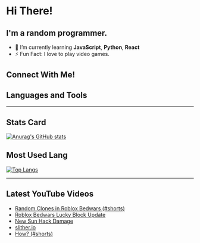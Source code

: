# Hi There!
## I'm a random programmer.
- 🌱 I’m currently learning **JavaScript**, **Python**, **React**
- ⚡ Fun Fact: I love to play video games.
## Connect With Me!

## Languages and Tools

---
## Stats Card
[![Anurag's GitHub stats](https://github-readme-stats.vercel.app/api?username=minecraft55665&show_icons=true&border_radius=10&layout=compact)](https://github.com/anuraghazra/github-readme-stats)

## Most Used Lang
[![Top Langs](https://github-readme-stats.vercel.app/api/top-langs/?username=minecraft55665&layout=compact)](https://github.com/anuraghazra/github-readme-stats)

---
## Latest YouTube Videos
<!-- YOUTUBE:START -->
- [Random Clones in Roblox Bedwars &lpar;#shorts&rpar;](https://www.youtube.com/watch?v=ply8gwuBgRw)
- [Roblox Bedwars Lucky Block Update](https://www.youtube.com/watch?v=q2cWUiAzlcQ)
- [New Sun Hack Damage](https://www.youtube.com/watch?v=jLvxWP1rHko)
- [slither.io](https://www.youtube.com/watch?v=nhevHhf4S3M)
- [How? &lpar;#shorts&rpar;](https://www.youtube.com/watch?v=n11OpG4W-yo)
<!-- YOUTUBE:END -->
